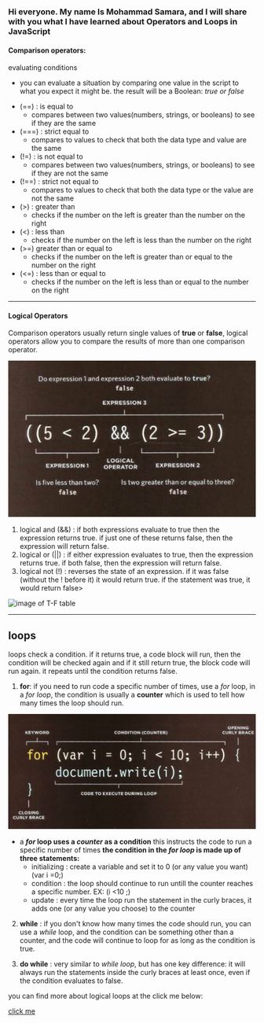 ### Hi everyone. My name Is Mohammad Samara, and I will share with you what I have learned about **Operators and Loops in JavaScript**

#### Comparison operators:
evaluating conditions

- you can evaluate a situation by comparing one value in the script to what you expect it might be. the result will be a Boolean: *true or false*

* (==) : is equal to
   * compares between two values(numbers, strings, or booleans) to see if they are the same
* (===) : strict equal to
   * compares to values to check that both the data type and value are the same
* (!=) : is not equal to
   * compares between two values(numbers, strings, or booleans) to see if they are not the same
* (!==) : strict not equal to
   * compares to values to check that both the data type or the value are not the same
* (>) : greater than
   * checks if the number on the left is greater than the number on the right
* (<) : less than
   * checks if the number on the left is less than the number on the right
* (>=) greater than or equal to
   * checks if the number on the left is greater than or equal to the number on the right
* (<=) : less than or equal to
   * checks if the number on the left is less than or equal to the number on the right

------------------------------------------
#### Logical Operators

Comparison operators usually return single values of **true** or **false**, logical operators allow you to compare the results of more than one comparison operator.

![image of logical operator sentence](/images/javascript2/logical.png)



1. logical and (&&) : if both expressions evaluate to true then the expression returns true. if just one of these returns false, then the expression will return false.
2. logical or (||) : if either expression evaluates to true, then the expression returns true. if both false, then the expression will return false.
3. logical not (!) : reverses the state of an expression. if it was false (without the ! before it) it would return true. if the statement was true, it would return false>

![image of T-F table](https://1.bp.blogspot.com/-E3z93RXYCGc/XfXd0T8x3FI/AAAAAAAAE04/zNAwwEov8cw-t353RBQ4rAq59znfY0C5QCLcBGAsYHQ/s1600/Screenshot%2B%2528455%2529.png)

----------------------------------------------------------------------------------------------------------------

## loops 

loops check a condition. if it returns true, a code block will run, then the condition will be checked again and if it still return true, the block code will run again. it repeats until the condition returns false.

1. **for**: if you need to run code a specific number of times, use a *for* loop, in a *for loop*, the condition is usually a **counter** which is used to tell how many times the loop should run.

![image of logical operator sentence](/images/javascript2/for.png)

   * a ***for* loop uses a *counter* as a condition**
   this instructs the code to run a specific number of times
   **the condition in the *for loop* is made up of three statements:**
     - initializing : create a variable and set it to 0 (or any value you want) (var i =0;)
     - condition : the loop should continue to run untill the counter reaches a specific number. EX: (i <10 ;)
     - update : every time the loop run the statement in the curly braces, it adds one (or any value you choose) to the counter



2. **while** : if you don't know how many times the code should run, you can use a *while* loop, and the condition can be something other than a counter, and the code will continue to loop for as long as the condition is true.



3. **do while** : very similar to *while loop*, but has one key difference: it will always run the statements inside the curly braces at least once, even if the condition evaluates to false.



you can find more about logical loops at the click me below:

[click me](https://www.freecodecamp.org/news/the-complete-guide-to-loops-in-javascript-f5e242921d8c/)








